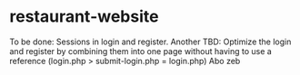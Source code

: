 # restaurant-website
To be done: Sessions in login and register.
Another TBD: Optimize the login and register by combining them into one page without having to use a reference (login.php > submit-login.php = login.php)
Abo zeb
